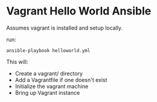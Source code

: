 # Vagrant Hello World Ansible
Assumes vagrant is installed and setup locally.

run:
```
ansible-playbook helloworld.yml
```
This will:
* Create a vagrant/ directory
* Add a Vagrantfile if one doesn't exist
* Initialize the vagrant machine
* Bring up Vagrant instance
